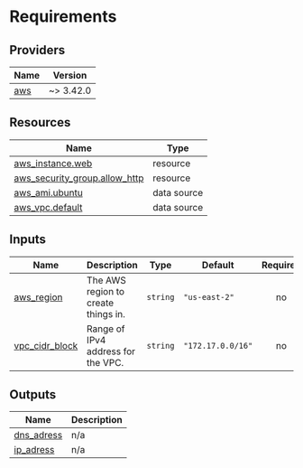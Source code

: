 # Requirements

## Providers

| Name | Version |
|------|---------|
| <a name="provider_aws"></a> [aws](#provider\_aws) | ~> 3.42.0 |

## Resources

| Name | Type |
|------|------|
| [aws_instance.web](https://registry.terraform.io/providers/hashicorp/aws/3.42.0/docs/resources/instance) | resource |
| [aws_security_group.allow_http](https://registry.terraform.io/providers/hashicorp/aws/3.42.0/docs/resources/security_group) | resource |
| [aws_ami.ubuntu](https://registry.terraform.io/providers/hashicorp/aws/3.42.0/docs/data-sources/ami) | data source |
| [aws_vpc.default](https://registry.terraform.io/providers/hashicorp/aws/3.42.0/docs/data-sources/vpc) | data source |

## Inputs

| Name | Description | Type | Default | Required |
|------|-------------|------|---------|:--------:|
| <a name="input_aws_region"></a> [aws\_region](#input\_aws\_region) | The AWS region to create things in. | `string` | `"us-east-2"` | no |
| <a name="input_vpc_cidr_block"></a> [vpc\_cidr\_block](#input\_vpc\_cidr\_block) | Range of IPv4 address for the VPC. | `string` | `"172.17.0.0/16"` | no |

## Outputs

| Name | Description |
|------|-------------|
| <a name="output_dns_adress"></a> [dns\_adress](#output\_dns\_adress) | n/a |
| <a name="output_ip_adress"></a> [ip\_adress](#output\_ip\_adress) | n/a |
